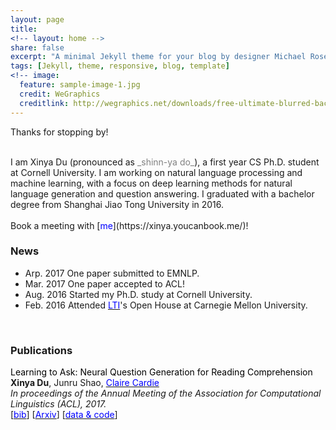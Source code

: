```yaml
---
layout: page
title: 
<!-- layout: home -->
share: false
excerpt: "A minimal Jekyll theme for your blog by designer Michael Rose."
tags: [Jekyll, theme, responsive, blog, template]
<!-- image:
  feature: sample-image-1.jpg
  credit: WeGraphics
  creditlink: http://wegraphics.net/downloads/free-ultimate-blurred-background-pack/ -->
---
```

Thanks for stopping by!

<br />
I am Xinya Du (pronounced as <span style="color:grey">_shinn-ya do_</span>), a first year CS Ph.D. student at Cornell University. I am working on natural language processing and machine learning, with a focus on deep learning methods for natural language generation and question answering. I graduated with a bachelor degree from Shanghai Jiao Tong University in 2016.
<!-- or fall 2015, I am  pursuing an research internship at Cornell NLP group, working with Prof. [<span style="color:blue">Claire Cardie</span>](http://www.cs.cornell.edu/home/cardie/).   -->
<br />
<!-- I am interested in machine learning, natural language processing and algorithmic game theory. Particularly, I am exciting about discovering exciting problems and devising core techniques. Here is my <span style="color:blue">CV</span></a>. 
 -->
<!-- *** -->

<br />
Book a meeting with [<span style="color:blue">me</span>](https://xinya.youcanbook.me/)! 

<br />


### News 
* Arp. 2017 One paper submitted to EMNLP.
* Mar. 2017 One paper accepted to ACL!
* Aug. 2016 Started my Ph.D. study at Cornell University. 
* Feb. 2016 Attended [<span style="color:blue">LTI</span>](http://www.lti.cs.cmu.edu/)'s Open House at Carnegie Mellon University. 

<br />


### Publications
<span style="color:black">Learning to Ask: Neural Question Generation for Reading Comprehension</span> <br />
**Xinya Du**, Junru Shao, [<span style="color:blue">Claire Cardie</span>](https://www.cs.cornell.edu/home/cardie/) <br />
*In proceedings of the Annual Meeting of the Association for Computational Linguistics (ACL), 2017.* <br />
[<a href="/bibs/acl2017qg.bib" target="_blank"><span style="color:blue">bib</span></a>] [[<span style="color:blue">Arxiv</span>](https://arxiv.org/abs/1705.00106)] [[<span style="color:blue">data & code</span>](https://github.com/xinyadu/nqg)]


<br />
<br />
<br />
<br />
<br />
<br />
<br />



<!-- <script type="text/javascript" id="clustrmaps" src="//cdn.clustrmaps.com/map_v2.js?u=P4EV&d=I88FrKF9sOV_jzIQBgMWAdBWXNSFotr3MxZMiJwFsbY"></script> -->

<script type="text/javascript" id="clustrmaps" src="//cdn.clustrmaps.com/map_v2.js?cl=ffffff&w=200&t=n&d=I88FrKF9sOV_jzIQBgMWAdBWXNSFotr3MxZMiJwFsbY"></script>


